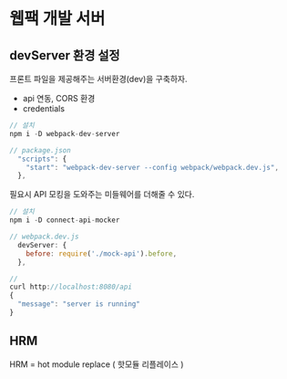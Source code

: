 # 웹팩 개발 서버

## devServer 환경 설정

프론트 파일을 제공해주는 서버환경(dev)을 구축하자.

- api 연동, CORS 환경
- credentials

```js
// 설치
npm i -D webpack-dev-server

// package.json
  "scripts": {
    "start": "webpack-dev-server --config webpack/webpack.dev.js",
  },
```

필요시 API 모킹을 도와주는 미들웨어를 더해줄 수 있다.

```js
// 설치
npm i -D connect-api-mocker

// webpack.dev.js
  devServer: {
    before: require('./mock-api').before,
  },

//
curl http://localhost:8080/api
{
  "message": "server is running"
}

```

## HRM

HRM = hot module replace ( 핫모듈 리플레이스 )
